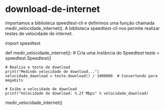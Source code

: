 # download-de-internet
 importamos a biblioteca speedtest-cli e definimos uma função chamada medir_velocidade_internet(). A biblioteca speedtest-cli nos permite realizar testes de velocidade de internet.


import speedtest

def medir_velocidade_internet():
    # Cria uma instância do Speedtest
    teste = speedtest.Speedtest()

    # Realiza o teste de download
    print("Medindo velocidade de download...")
    velocidade_download = teste.download() / 1000000  # Convertendo para megabits

    # Exibe a velocidade de download
    print("Velocidade de download: %.2f Mbps" % velocidade_download)

medir_velocidade_internet()
